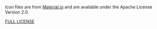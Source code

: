 
Icon files are from [Material.io](https://material.io/icons/) and are available under the Apache License Version 2.0.

[FULL LICENSE](https://github.com/google/material-design-icons/blob/master/LICENSE)
